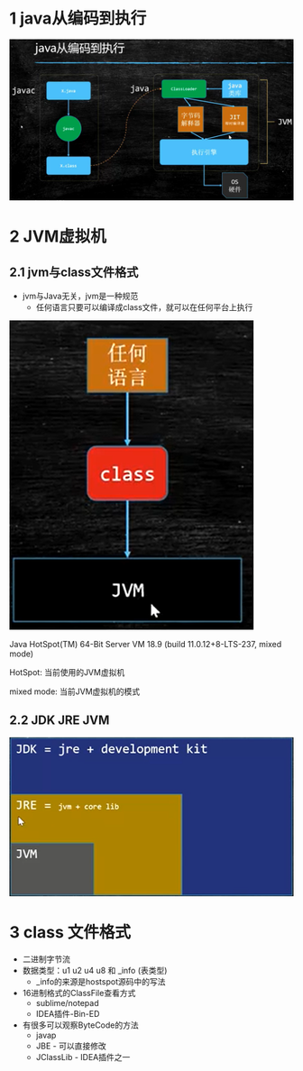# 1 java从编码到执行

![image-20210917075755265](JVM%E8%99%9A%E6%8B%9F%E6%9C%BA.assets/image-20210917075755265.png)

# 2 JVM虚拟机

## 2.1 jvm与class文件格式

+ jvm与Java无关，jvm是一种规范
  + 任何语言只要可以编译成class文件，就可以在任何平台上执行

![image-20210917080016099](JVM%E8%99%9A%E6%8B%9F%E6%9C%BA.assets/image-20210917080016099.png)

Java HotSpot(TM) 64-Bit Server VM 18.9 (build 11.0.12+8-LTS-237, mixed mode)

HotSpot: 当前使用的JVM虚拟机

mixed mode: 当前JVM虚拟机的模式



## 2.2 JDK JRE JVM

![image-20210917081935972](JVM%E8%99%9A%E6%8B%9F%E6%9C%BA.assets/image-20210917081935972.png)

# 3 class 文件格式

+ 二进制字节流
+ 数据类型：u1 u2 u4 u8 和 _info (表类型)
  + _info的来源是hostspot源码中的写法
+ 16进制格式的ClassFile查看方式
  + sublime/notepad
  + IDEA插件-Bin-ED
+ 有很多可以观察ByteCode的方法
  + javap
  + JBE - 可以直接修改
  + JClassLib - IDEA插件之一

